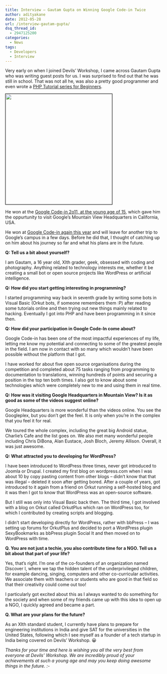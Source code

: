 ```yaml
---
title: Interview – Gautam Gupta on Winning Google Code-in Twice
author: adityakane
date: 2012-05-28
url: /interview-gautam-gupta/
dsq_thread_id:
  - 2947125200
categories:
  - News
tags:
  - Developers
  - Interview
---
```

Very early on when I joined Devils&#8217; Workshop, I came across Gautam Gupta who was writing guest posts for us. I was surprised to find out that he was still in school. That was not all he, was also a pretty good programmer and even wrote a [PHP Tutorial series for Beginners][1].

<a href="http://devilsworkshop.org/gautam-gupta-ranked-5-google-code/gautam_gupta_5th_google_code_in/" rel="attachment wp-att-36594"><img class="alignright size-full wp-image-36594" style="border: 1px solid black;" title="Gautam Gupta" src="http://cdn.devilsworkshop.org/files/2011/01/Gautam_Gupta_5th_Google_Code_in.png" alt="" width="342" height="353" /></a>

He won at the [Google Code-in 2o11, at the young age of 15][2], which gave him the oppurtunity to visit Google&#8217;s Mountain View Headquarters in California, USA.

He won at [Google Code-in again this year][3] and will leave for another trip to Google&#8217;s campus in a few days. Before he did that, I thought of catching up on him about his journey so far and what his plans are in the future.

**Q: Tell us a bit about yourself?**

I am Gautam, a 16 year old, XIth grader, geek, obsessed with coding and photography. Anything related to technology interests me, whether it be creating a small bot or open source projects like WordPress or artificial intelligence.

**Q: How did you start getting interesting in programming?**

I started programming way back in seventh grade by writing some bots in Visual Basic (Orkut bots, if someone remembers them :P) after reading some tutorials online and then trying out new things mainly related to hacking. Eventually I got into PHP and have been programming in it since then.

**Q: How did your participation in Google Code-In come about?**

Google Code-in has been one of the most impactful experiences of my life, letting me know my potential and connecting to some of the greatest people in the field. I am now in contact with so many which wouldn’t have been possible without the platform that I got.

I have worked for about five open source organisations during the competition and completed about 75 tasks ranging from programming to documentation to translations, winning hundreds of points and securing a position in the top ten both times. I also got to know about some technologies which were completely new to me and using them in real time.

**Q: How was it visiting Google Headquarters in Mountain View? Is it as good as some of the videos suggest online?**

Google Headquarters is more wonderful than the videos online. You see the Googleplex, but you don’t get the feel. It is only when you’re in the complex that you feel it for real.

We toured the whole complex, including the great big Android statue, Charlie’s Cafe and the list goes on. We also met many wonderful people including Chris DiBona, Alan Eustace, Josh Bloch, Jeremy Allison. Overall, it was just awesome.

**Q: What attracted you to developing for WordPress?**

I have been introduced to WordPress three times, never got introduced to Joomla or Drupal. I created my first blog on wordpress.com when I was about 10 by copy pasting content from other blogs &#8211; didn’t know that that was illegal &#8211; deleted it soon after getting bored. After a couple of years, got introduced to it again from a friend on Orkut running a self-hosted blog and it was then I got to know that WordPress was an open-source software.

But I still was only into Visual Basic back then. The third time, I got involved with a blog on Orkut called OrkutPlus which ran on WordPress too, for which I contributed by creating scripts and blogging.

I didn’t start developing directly for WordPress, rather with bbPress &#8211; I was setting up forums for OrkutPlus and decided to port a WordPress plugin SexyBookmarks as bbPress plugin Social It and then moved on to WordPress with time.

**Q. You are not just a techie, you also contribute time for a NGO. Tell us a bit about that part of your life?**

Yes, that’s right. I’m one of the co-founders of an organization named Discover I, where we tap the hidden talent of the underprivileged children, for example dancing, singing, computers and other co-curricular activities. We associate them with teachers or students who are good in that field so that their creativity could come out too!

I particularly got excited about this as I always wanted to do something for the society and when some of my friends came up with this idea to open up a NGO, I quickly agreed and became a part.

**Q. What are your plans for the future?**

As an XIth standard student, I currently have plans to prepare for engineering institutions in India and give SAT for the universities in the United States, following which I see myself as a founder of a tech startup in India being covered on Devils’ Workshop. 😀

*Thanks for your time and here is wishing you all the very best from everyone at Devils&#8217; Workshop. We are incredibly proud of your achievements at such a young age and may you keep doing awesome things in the future. <img src="http://devilsworkshop.org/wp-includes/images/smilies/simple-smile.png" alt=":-)" class="wp-smiley" style="height: 1em; max-height: 1em;" />*

 [1]: http://devilsworkshop.org/php-tutorials-for-beginners-introduction/
 [2]: http://devilsworkshop.org/gautam-gupta-ranked-5-google-code/
 [3]: http://devilsworkshop.org/gautam-gci2011-winner/
